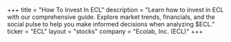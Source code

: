 +++
title = "How To Invest In ECL"
description = "Learn how to invest in ECL with our comprehensive guide. Explore market trends, financials, and the social pulse to help you make informed decisions when analyzing $ECL."
ticker = "ECL"
layout = "stocks"
company = "Ecolab, Inc. (ECL)"
+++


